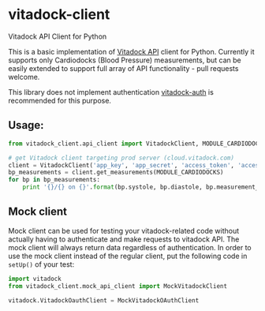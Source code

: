 # vitadock-client
Vitadock API Client for Python

This is a basic implementation of [Vitadock API](https://github.com/Medisana/vitadock-api/wiki) client for Python.
Currently it supports only Cardiodocks (Blood Pressure) measurements, but can be easily extended to support full array of API functionality - pull requests welcome.

This library does not implement authentication [vitadock-auth](https://github.com/gkotsis/vitadock-oauth) is recommended for this purpose. 

## Usage:

```python
from vitadock_client.api_client import VitadockClient, MODULE_CARDIODOCKS

# get Vitadock client targeting prod server (cloud.vitadock.com) 
client = VitadockClient('app_key', 'app_secret', 'access_token', 'access_token_secret', test=False)
bp_measurements = client.get_measurements(MODULE_CARDIODOCKS)
for bp in bp_measurements:
    print '{}/{} on {}'.format(bp.systole, bp.diastole, bp.measurement_date)
```

## Mock client

Mock client can be used for testing your vitadock-related code without actually having to authenticate and make requests to vitadock API. 
The mock client will always return data regardless of authentication.
In order to use the mock client instead of the regular client, put the following code in `setUp()` of your test:

```python
import vitadock
from vitadock_client.mock_api_client import MockVitadockClient

vitadock.VitadockOauthClient = MockVitadockOAuthClient
```